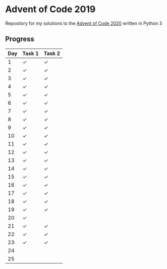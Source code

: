 # Advent of Code 2019

Repository for my solutions to the [Advent of Code 2020](https://adventofcode.com/2020 "Advent of Code 2020 Startpage") written in Python 3

## Progress

| Day | Task 1 | Task 2 |
| --- | ------ | ------ |
|   1 |      ✓ |      ✓ |
|   2 |      ✓ |      ✓ |
|   3 |      ✓ |      ✓ |
|   4 |      ✓ |      ✓ |
|   5 |      ✓ |      ✓ |
|   6 |      ✓ |      ✓ |
|   7 |      ✓ |      ✓ |
|   8 |      ✓ |      ✓ |
|   9 |      ✓ |      ✓ |
|  10 |      ✓ |      ✓ |
|  11 |      ✓ |      ✓ |
|  12 |      ✓ |      ✓ |
|  13 |      ✓ |      ✓ |
|  14 |      ✓ |      ✓ |
|  15 |      ✓ |      ✓ |
|  16 |      ✓ |      ✓ |
|  17 |      ✓ |      ✓ |
|  18 |      ✓ |      ✓ |
|  19 |      ✓ |      ✓ |
|  20 |      ✓ |        |
|  21 |      ✓ |      ✓ |
|  22 |      ✓ |      ✓ |
|  23 |      ✓ |      ✓ |
|  24 |        |        |
|  25 |        |        |
